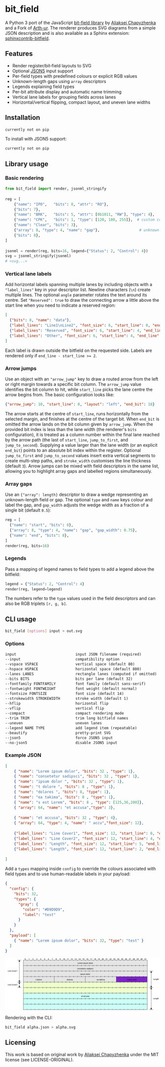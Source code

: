 # bit_field

A Python 3 port of the JavaScript [bit-field library](https://github.com/drom/bitfield/) by [Aliaksei Chapyzhenka](https://github.com/drom)
and a Fork of [Arth-ur](https://github.com/Arth-ur/bitfield). 
The renderer produces SVG diagrams from a simple JSON description and is also
available as a Sphinx extension: [sphinxcontrib-bitfield](https://github.com/Arth-ur/sphinxcontrib-bitfield).

## Features

* Render register/bit‑field layouts to SVG
* Optional [JSON5](https://json5.org/) input support
* Per-field types with predefined colours or explicit RGB values
* Unknown-length gaps using `array` descriptors
* Legends explaining field types
* Per-bit attribute display and automatic name trimming
* Vertical lane labels for grouping fields across lanes
* Horizontal/vertical flipping, compact layout, and uneven lane widths

## Installation

```sh
currently not on pip
```

To install with JSON5 support:

```sh
currently not on pip
```

## Library usage

### Basic rendering

```python
from bit_field import render, jsonml_stringify

reg = [
    {"name": "IPO",   "bits": 8, "attr": "RO"},
    {"bits": 7},
    {"name": "BRK",   "bits": 5, "attr": [0b1011, "RW"], "type": 4},
    {"name": "CPK",   "bits": 1, "type": [120, 180, 255]},  # custom colour
    {"name": "Clear", "bits": 3},
    {"array": 8, "type": 4, "name": "gap"},                  # unknown-length field
    {"bits": 8},
]

jsonml = render(reg, bits=16, legend={"Status": 2, "Control": 4})
svg = jsonml_stringify(jsonml)
# <svg...>
```

### Vertical lane labels

Add horizontal labels spanning multiple lanes by including objects with a
`"label_lines"` key in your descriptor list. Newline characters (`\n`) create
multiple lines. The optional `angle` parameter rotates the text around its
centre. Set `"Reserved": true` to draw the connecting arrow a little above the
start line when you need to indicate a reserved region:

```json
[
  {"bits": 8, "name": "data"},
  {"label_lines": "Line1\nLine2", "font_size": 6, "start_line": 0, "end_line": 3, "layout": "right", "angle": 30},
  {"label_lines": "Reserved", "font_size": 6, "start_line": 4, "end_line": 7, "layout": "right", "Reserved": true},
  {"label_lines": "Other", "font_size": 6, "start_line": 4, "end_line": 7, "layout": "right"}
]
```

Each label is drawn outside the bitfield on the requested side. Labels are
rendered only if `end_line - start_line >= 2`.

### Arrow jumps

Use an object with an `"arrow_jump"` key to draw a routed arrow from the left
or right margin towards a specific bit column. The `arrow_jump` value identifies
the bit column to hit, while `start_line` picks the lane centre the arrow begins
from. The basic configuration looks like:

```json
{"arrow_jump": 10, "start_line": 0, "layout": "left", "end_bit": 18}
```

The arrow starts at the centre of `start_line`, runs horizontally from the
selected margin, and finishes at the centre of the target bit. When `end_bit`
is omitted the arrow lands on the bit column given by `arrow_jump`. When the
provided bit index is less than the lane width (the renderer's `bits`
configuration), it is treated as a column number within the final lane reached
by the arrow path (the last of `start_line`, `jump_to_first`, and
`jump_to_second`). Supplying a value larger than the lane width (or an explicit
`end_bit`) points to an absolute bit index within the register. Optional
`jump_to_first` and `jump_to_second` values insert extra vertical segments to
create multi-step paths, and `stroke_width` customises the line thickness
(default `3`). Arrow jumps can be mixed with field descriptors in the same
list, allowing you to highlight array gaps and labelled regions simultaneously.

### Array gaps

Use an `{"array": length}` descriptor to draw a wedge representing an
unknown-length field or gap. The optional `type` and `name` keys colour and
label the gap, and `gap_width` adjusts the wedge width as a fraction of a
single bit (default `0.5`):

```python
reg = [
  {"name": "start", "bits": 8},
  {"array": 8, "type": 4, "name": "gap", "gap_width": 0.75},
  {"name": "end", "bits": 8},
]
render(reg, bits=16)
```

### Legends

Pass a mapping of legend names to field types to add a legend above the
bitfield:

```python
legend = {"Status": 2, "Control": 4}
render(reg, legend=legend)
```

The numbers refer to the `type` values used in the field descriptors and can
also be RGB triplets `[r, g, b]`.

## CLI usage

```sh
bit_field [options] input > out.svg
```

### Options

```
input                           input JSON filename (required)
--input                         compatibility option
--vspace VSPACE                 vertical space (default 80)
--hspace HSPACE                 horizontal space (default 800)
--lanes LANES                   rectangle lanes (computed if omitted)
--bits BITS                     bits per lane (default 32)
--fontfamily FONTFAMILY         font family (default sans-serif)
--fontweight FONTWEIGHT         font weight (default normal)
--fontsize FONTSIZE             font size (default 14)
--strokewidth STROKEWIDTH       stroke width (default 1)
--hflip                         horizontal flip
--vflip                         vertical flip
--compact                       compact rendering mode
--trim TRIM                     trim long bitfield names
--uneven                        uneven lanes
--legend NAME TYPE              add legend item (repeatable)
--beautify                      pretty-print SVG
--json5                         force JSON5 input
--no-json5                      disable JSON5 input
```

### Example JSON

```json
[
    { "name": "Lorem ipsum dolor", "bits": 32 , "type": 1},
    { "name": "consetetur sadipsci", "bits": 32 , "type": 1},
    { "name": "ipsum dolor ", "bits": 32 , "type": 1},
    { "name": "t dolore ", "bits": 8 , "type": 1},
    { "name": "dolores ", "bits": 8, "type": 1},
    { "name": "ea takima", "bits": 8 , "type": 1},
    { "name": "s est Lorem", "bits": 8 , "type": [125,36,200]},
    { "array": 64, "name": "et accusa","type": 3},

    { "name": "et accusa", "bits": 32 , "type": 4},
    { "array": 64, "type": 4, "name": " accu","font_size": 12},

    {"label_lines": "Line Cover1", "font_size": 12, "start_line": 0, "end_line": 3, "layout": "left"},
    {"label_lines": "Line Cover2", "font_size": 12, "start_line": 4, "end_line": 4, "layout": "left"},
    {"label_lines": "Length", "font_size": 12, "start_line": 5, "end_line": 8, "layout": "right"},
    {"label_lines": "Length", "font_size": 12, "start_line": 2, "end_line": 4, "layout": "right"}
    
]
```

Add a `types` mapping inside `config` to override the colours associated with
field types and to use human-readable labels in your payload:

```json
{
  "config": {
    "bits": 32,
    "types": {
      "gray": {
        "color": "#D9D9D9",
        "label": "test"
      }
    }
  },
  "payload": [
    { "name": "Lorem ipsum dolor", "bits": 32, "type": "test" }
  ]
}
```
![Json Example](example/example.svg)

Rendering with the CLI:

```sh
bit_field alpha.json > alpha.svg
```

## Licensing

This work is based on original work by [Aliaksei Chapyzhenka](https://github.com/drom) under the MIT license (see LICENSE-ORIGINAL).
